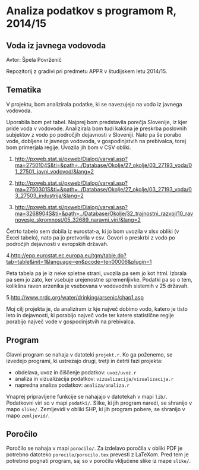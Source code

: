 # Analiza podatkov s programom R, 2014/15

## Voda iz javnega vodovoda

Avtor: Špela Povrženič

Repozitorij z gradivi pri predmetu APPR v študijskem letu 2014/15.

## Tematika

V projektu, bom analizirala podatke, ki se navezujejo na vodo iz javnega vodovoda. 

Uporabila bom pet tabel. 
Najprej bom predstavila porečja Slovenije, iz kjer pride voda v vodovode. Analizirala bom tudi kakšna je preskrba poslovnih subjektov z vodo po področjih dejavnosti v Sloveniji. Nato pa še porabo vode, dobljene iz javnega vodovoda, v gospodinjstvih na prebivalca, torej bom primerjala regije. Uvozila jih bom v CSV obliki.

1. http://pxweb.stat.si/pxweb/Dialog/varval.asp?ma=2750104S&ti=&path=../Database/Okolje/27_okolje/03_27193_voda/01_27501_javni_vodovod/&lang=2

2. http://pxweb.stat.si/pxweb/Dialog/varval.asp?ma=2750301S&ti=&path=../Database/Okolje/27_okolje/03_27193_voda/03_27503_industrija/&lang=2

3. http://pxweb.stat.si/pxweb/Dialog/varval.asp?ma=3268904S&ti=&path=../Database/Okolje/32_trajnostni_razvoj/10_ravnovesje_skromnost/05_32689_naravni_viri/&lang=2

Četrto tabelo sem dobila iz eurostat-a, ki jo bom uvozila v xlsx obliki (v Excel tabelo), nato pa jo pretvorila v csv. Govori o preskrbi z vodo po področjih dejavnosti v evropskih državah.

4.http://epp.eurostat.ec.europa.eu/tgm/table.do?tab=table&init=1&language=en&pcode=ten00006&plugin=1

Peta tabela pa je iz neke spletne strani, uvozila pa sem jo kot html. Izbrala pa sem jo zato, ker vsebuje urejenostne spremenljivke. Podatki pa so o tem, kolikšna raven arzenika je vsebovana v vodovodnih sistemih v 25 državah.

5.http://www.nrdc.org/water/drinking/arsenic/chap1.asp

Moj cilj projekta je, da analiziram iz kje največ dobimo vodo, katero je tisto leto in  dejavnosti, ki porabijo največ vode ter katere statistične regije porabijo največ vode v gospodinjstvih na prebivalca. 

## Program

Glavni program se nahaja v datoteki `projekt.r`. Ko ga poženemo, se izvedejo
programi, ki ustrezajo drugi, tretji in četrti fazi projekta:

* obdelava, uvoz in čiščenje podatkov: `uvoz/uvoz.r`
* analiza in vizualizacija podatkov: `vizualizacija/vizualizacija.r`
* napredna analiza podatkov: `analiza/analiza.r`

Vnaprej pripravljene funkcije se nahajajo v datotekah v mapi `lib/`. Podatkovni
viri so v mapi `podatki/`. Slike, ki jih program naredi, se shranijo v mapo
`slike/`. Zemljevidi v obliki SHP, ki jih program pobere, se shranijo v mapo
`zemljevid/`.

## Poročilo

Poročilo se nahaja v mapi `porocilo/`. Za izdelavo poročila v obliki PDF je
potrebno datoteko `porocilo/porocilo.tex` prevesti z LaTeXom. Pred tem je
potrebno pognati program, saj so v poročilu vključene slike iz mape `slike/`.
